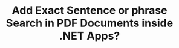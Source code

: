 ---
############################# Static ############################
layout: "auto-gen-gist"
draft: false
path: "search/net/phrase /pdf"
otherformats: DOC DOT DOCX DOCM DOTX DOTM TXT ODT OTT RTF XLS XLT XLSX XLSM XLSB XLTX XLTM XLA XLAM ODS OTS CSV TSV XML PPT PPS POT PPTX PPTM POTX POTM PPSX PPSM ODP PST OST EML EMLX MSG ONE ZIP XHTML MHTML MD CHM EPUB FB2  

############################# Head ############################
head_title: "How to Add Phrase Search in PDF Documents in .NET Apps?"
head_description: "GroupDocs.Search .NET API enable software professions to add Phrase search and find the exact phrase or the provided sequence of words in PDF documents via .NET API."

############################# Header ############################
title: "Add Exact Sentence or phrase Search in PDF Documents inside .NET Apps?"
description: "GroupDocs.Search .NET API allows programmers to find out the provided sequence of words in PDF documents via phrase search or exact sentence search inside .NET Apps. "

######################### Download Button #######################
button:
    enable: true

############################# About ############################
about:
    enable: true
    title: "How to Use Exact Sentence or Phrase Search in .NET Apps?"
    content: |
       Exact sentence or Phrase search is a kind of search that enables users to search out documents, web or database having an exact sentence or phrase that contains a specific order and combination of words defined by the consumers. It is a very common term in search engine terminology and allows users to search out documents for specified sequence of words in the text of indexed documents. GroupDocs.Search for .NET is a very useful high performance documents & text searching API that provided complete functionality for developing applications for text search and indexing supporting some of the most common documents types such as PDF, HTML, Outlook email, Microsoft Office Word, Excel worksheets, PowerPoint presentations, Outlook MSG, PST and so on. It has included support for several features related to phrase search such as searching query in text and object form, using wildcards in phrase search and so on.  

############################# content ############################
steps:
    enable: true
    block:
    - title_left: "How to Perform Phrase Search in PDF Documents via .NET"
      content_left: |
       GroupDocs.Search .NET API enables software developers to add Phrase search functionalities inside their own C# .NET application. The following .NET code example demonstrates how to perform Phrase Search in text & object with just a couple of lines of code.

      title_right: "Exact Phrase Search in PDF Documents"
      content_right: |
         * First you need to Specify the path to the index folder & document folder.
         * Creating an index in the specified folder by calling instance of [Index](https://apireference.groupdocs.com/search/net/groupdocs.search/index/constructors/2) class
         * Indexing documents from the specified folder by calling [Search](https://apireference.groupdocs.com/search/net/groupdocs.search/index/methods/search) method 
         * Search for the phrase query 'phrase text' in text form
         * Search for the phrase 'phrase text' in object form
         * Creating word1, word2  and Creating subquery 3 by calling [CreateWordQuery](https://apireference.groupdocs.com/search/net/groupdocs.search/searchquery/methods/createwordquery) method
         *  Combining subqueries to create new search query by calling [CreatePhraseSearchQuery](https://apireference.groupdocs.com/search/net/groupdocs.search/searchquery/methods/createphrasesearchquery) method 
         * Start searching and display search results
         
        
      gisthash: "a5696884acf504acc319ba97465248cd"
      gistfile: "phrase_search_in_text_queries_dotnet.cs"

    - title_left: "Wildcards Phrase Search in PDF Documents via .NET"
      content_left: |
        GroupDocs.Search for .NET enables software programmers to add Phrase search functionalities using Wildcards inside C# .NET application. The following .NET code examples shows how to apply wildcards phrase search in PDF Documents inside C# applications. 

      title_right: "Apply Wildcards Phrase Search in PDF File"
      content_right: |
        * First you need to Specify the path to the index folder & document folder.
        * Index Creation in the specified folder by calling instance of [Index](https://apireference.groupdocs.com/search/net/groupdocs.search/index/constructors/2) class
        * Indexing documents from the specified folder by calling [Search](https://apireference.groupdocs.com/search/net/groupdocs.search/index/methods/search) method 
        * Search for the phrase query 'phrase text' in text form
        * Search for the phrase 'phrase text' in object form
        * Creating word1  and Creating subquery 3 by calling [CreateWordQuery](https://apireference.groupdocs.com/search/net/groupdocs.search/searchquery/methods/createwordquery) method
        * Creating  wildcard2 by calling [CreateWildcardQuery](https://apireference.groupdocs.com/search/net/groupdocs.search.searchquery/createwildcardquery/methods/1) method
        *  Combining subqueries to create new search query by calling [CreatePhraseSearchQuery](https://apireference.groupdocs.com/search/net/groupdocs.search/searchquery/methods/createphrasesearchquery) method 
        * Start searching and display search results
     
      gisthash: "3ff2bf9f8ba902d8d7ebead67a934654"
      gistfile: "use_wildcards_in_phrase_search_dotnet.cs"
      
    - title_left: "Combine Phrase Search with Other Types of Searches via .NET"
      content_left: |
        GroupDocs.Search .NET gives software programmers the power to combine phrase search with other types of searches inside .NET application. The following .NET code examples show how to apply both wildcards representing words and characters in words.

      title_right: ".NET API to Combine Phrase Search with Other Searches"
      content_right: |
        * First you need to Specify the path to the index folder & document folder.
        * Index Creation in the specified folder by calling instance of [Index](https://apireference.groupdocs.com/search/net/groupdocs.search/index/constructors/2) class
        * Indexing documents from the specified folder by calling [Search](https://apireference.groupdocs.com/search/net/groupdocs.search/index/methods/search) method 
        * Search for the phrase in text form
        * Search for the phrase in object form
        * Define Word Pattern and append string.
        * Creating wordPattern1 and Creating word3 by calling [CreateWordPatternQuery](https://apireference.groupdocs.com/search/net/groupdocs.search/searchquery/methods/createwordpatternquery) method
        * Creating  wildcard2 by calling [CreateWildcardQuery](https://apireference.groupdocs.com/search/net/groupdocs.search.searchquery/createwildcardquery/methods/1) method
        *  Combining subqueries to create new search query by calling [CreatePhraseSearchQuery](https://apireference.groupdocs.com/search/net/groupdocs.search/searchquery/methods/createphrasesearchquery) method 
        * Start searching and display search results
     
      gisthash: "db5c32ed21237f3e1cd7cdbde0778c29"
      gistfile: "combine_phrase_search_with_others_dotnet.cs"

    - title_left: "System Requirements"
      content_left: |
        GroupDocs.Search for .NET is supported on all major platforms and operating systems. For complete system requirements guide, please visit [system requirements](https://docs.groupdocs.com/search/net/system-requirements/) before executing the code below, please make sure that you have the following prerequisites installed on your system:
         * Operating Systems: Microsoft Windows, Linux, MacOS
         * Development Environment: Visual Studio, Xamarin, MonoDevelop etc
         * Frameworks: .NET Framework, .NET Standard, .NET Core, Mono
         * Get the latest version of GroupDocs.Search for .NET APIs from [NuGet](https://www.nuget.org/packages/GroupDocs.search/)
        
      title_right: "Why Use GroupDocs.Search"
      content_right: |
        * Search Index creation in memory as well as on disk.
        * Ability of indexing from a file, stream or structure.
        * Password protected documents indexing support.
        * Support for merging of several indexes.
        * Filter Document during search indexing.
        * Spell check support during the search.
        * Blended characters are fully supported
        * Combining different types of search into one search query.
        * Simple word  and regular expression searches support
        * Fully support alias replacement in search queries.

demos:
    enable: true
        

about_formats:
    enable: true


more_formats:
    enable: true


back_to_top:
    enable: true
---